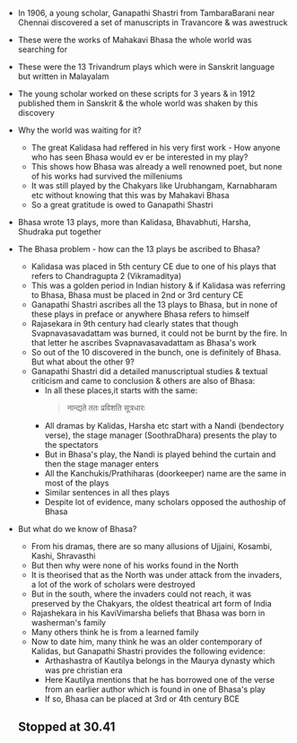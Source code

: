 * In 1906, a young scholar, Ganapathi Shastri from TambaraBarani near Chennai discovered a set of manuscripts in Travancore & was awestruck
* These were the works of Mahakavi Bhasa the whole world was searching for
* These were the 13 Trivandrum plays which were in Sanskrit language but written in Malayalam
* The young scholar worked on these scripts for 3 years & in 1912 published them in Sanskrit & the whole world was shaken by this discovery
* Why the world was waiting for it?
  * The great Kalidasa had reffered in his very first work - How anyone who has seen Bhasa would ev er be interested in my play?
  * This shows how Bhasa was already a well renowned poet, but none of his works had survived the milleniums
  * It was still played by the Chakyars like Urubhangam, Karnabharam etc without knowing that this was by Mahakavi Bhasa
  * So a great gratitude is owed to Ganapathi Shastri
* Bhasa wrote 13 plays, more than Kalidasa, Bhavabhuti, Harsha, Shudraka put together
* The Bhasa problem - how can the 13 plays be ascribed to Bhasa?
  * Kalidasa was placed in 5th century CE due to one of his plays that refers to Chandragupta 2 (Vikramaditya)
  * This was a golden period in Indian history & if Kalidasa was referring to Bhasa, Bhasa must be placed in 2nd or 3rd century CE
  * Ganapathi Shastri ascribes all the 13 plays to Bhasa, but in none of these plays in preface or anywhere Bhasa refers to himself
  * Rajasekara in 9th century had clearly states that though Svapnavasavadattam was burned, it could not be burnt by the fire. In that letter he ascribes Svapnavasavadattam as Bhasa's work
  * So out of the 10 discovered in the bunch, one is definitely of Bhasa. But what about the other 9?
  * Ganapathi Shastri did a detailed manuscriptual studies & textual criticism and came to conclusion & others are also of Bhasa:
    * In all these places,it starts with the same:
      > नान्द्यते ततः प्रविशति सूत्रधारः
    * All dramas by Kalidas, Harsha etc start with a Nandi (bendectory verse), the stage manager (SoothraDhara) presents the play to the spectators
    * But in Bhasa's play, the Nandi is played behind the curtain and then the stage manager enters
    * All the Kanchukis/Prathiharas (doorkeeper) name are the same in most of the plays
    * Similar sentences in all thes plays
    * Despite lot of evidence, many scholars opposed the authoship of Bhasa
* But what do we know of Bhasa?
  * From his dramas, there are so many allusions of Ujjaini, Kosambi, Kashi, Shravasthi
  * But then why were none of his works found in the North
  * It is theorised that as the North was under attack from the invaders, a lot of the work of scholars were destroyed
  * But in the south, where the invaders could not reach, it was preserved by the Chakyars, the oldest theatrical art form of India
  * Rajashekara in his KaviVimarsha beliefs that Bhasa was born in washerman's family
  * Many others think he is from a learned family
  * Now to date him, many think he was an older contemporary of Kalidas, but Ganapathi Shastri provides the following evidence:
    * Arthashastra of Kautilya belongs in the Maurya dynasty which was pre christian era
    * Here Kautilya mentions that he has borrowed one of the verse from an earlier author which is found in one of Bhasa's play
    * If so, Bhasa can be placed at 3rd or 4th century BCE

  ## Stopped at 30.41
